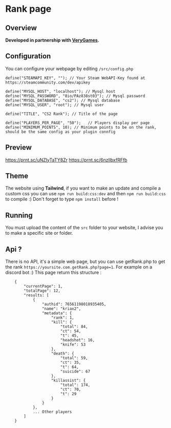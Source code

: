 # Rank page

## Overview
**Developed in partnership with [VeryGames](https://www.verygames.net).**

## Configuration
You can configure your webpage by editing `/src/config.php`

```
define("STEAMAPI_KEY", ""); // Your Steam WebAPI-Key found at https://steamcommunity.com/dev/apikey

define("MYSQL_HOST", "localhost"); // Mysql host
define("MYSQL_PASSWORD", "8io/PAz838st03"); // Mysql password
define("MYSQL_DATABASE", "cs2"); // Mysql database
define("MYSQL_USER", "root"); // Mysql user

define("TITLE", "CS2 Rank"); // Title of the page

define("PLAYERS_PER_PAGE", "50");   // Players display per page
define("MINIMUM_POINTS", 10); // Minimum points to be on the rank, should be the same config as your plugin connfig
```

## Preview 
https://prnt.sc/uNZIyTaTY8Zr
https://prnt.sc/6nzllbxfRFfb

## Theme
The website using **Tailwind**, if you want to make an update and compile a custom css you can use `npm run build:css:dev` and then `npm run build:css` to compile :) 
Don't forget to type `npm install` before !

## Running
You must upload the content of the `src` folder to your website, I advise you to make a specific site or folder.

## Api ?
There is no API, it's a simple web page, but you can use getRank.php to get the rank `https://yoursite.com.getRank.php?page=1`. For example on a discord bot :)
This page return this structure : 
```
    {
        "currentPage": 1,
        "totalPage": 12,
        "results: [
            {
                "authid": 76561198018935405,
                "name": "kriax2",
                "metadata": {
                    "rank": 1,
                    "kill": {
                        "total": 84,
                        "ct": 54,
                        "t": 45,
                        "headshot": 16,
                        "knife": 53
                    },
                    "death": {
                        "total": 59,
                        "ct": 35,
                        "t": 64,
                        "suicide": 67
                    },
                    "killassist": {
                        "total": 174,
                        "ct": 70,
                        "t": 29
                    }
                }
            },
            ... Other players
        ]
    }
```